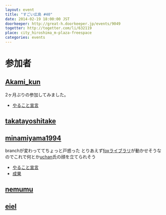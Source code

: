 ```yaml
---
layout: event
title: "すごい広島 #40"
date: 2014-02-19 18:00:00 JST
doorkeeper: http://great-h.doorkeeper.jp/events/9049
togetter: http://togetter.com/li/632119
place: city_hiroshima_m-plaza-freespace
categories: events
---
```


# 参加者


## [Akami_kun](https://github.com/Akamikun)

2ヶ月ぶりの参加してみました。

* [やること宣言](https://github.com/great-h/great-h.github.io/issues/685)


## [takatayoshitake](http://twitter.com/takatayoshitake)


## [minamiyama1994](https://github.com/minamiyama1994)

branchが変わっててちょっと戸惑った
とりあえず[foxライブラリ](http://www.fox-toolkit.org/)が動かせそうなのでこれで何とか[uchan](https://twitter.com/uchan_nos)氏の顔を立てられそう

* [やること宣言](https://github.com/great-h/great-h.github.io/issues/682)
* [成果](https://github.com/minamiyama1994/Game-plus-plus/commit/b18fb034afe52c3c3c504e60bbf1218fc450ce45)


## [nemumu](https://github.com/nemumu)


## [eiel](http://eiel.info/)
